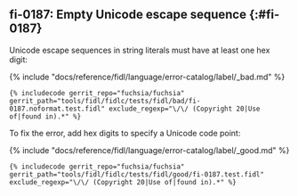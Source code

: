 ## fi-0187: Empty Unicode escape sequence {:#fi-0187}

Unicode escape sequences in string literals must have at least one hex digit:

{% include "docs/reference/fidl/language/error-catalog/label/_bad.md" %}

```fidl
{% includecode gerrit_repo="fuchsia/fuchsia" gerrit_path="tools/fidl/fidlc/tests/fidl/bad/fi-0187.noformat.test.fidl" exclude_regexp="\/\/ (Copyright 20|Use of|found in).*" %}
```

To fix the error, add hex digits to specify a Unicode code point:

{% include "docs/reference/fidl/language/error-catalog/label/_good.md" %}

```fidl
{% includecode gerrit_repo="fuchsia/fuchsia" gerrit_path="tools/fidl/fidlc/tests/fidl/good/fi-0187.test.fidl" exclude_regexp="\/\/ (Copyright 20|Use of|found in).*" %}
```
